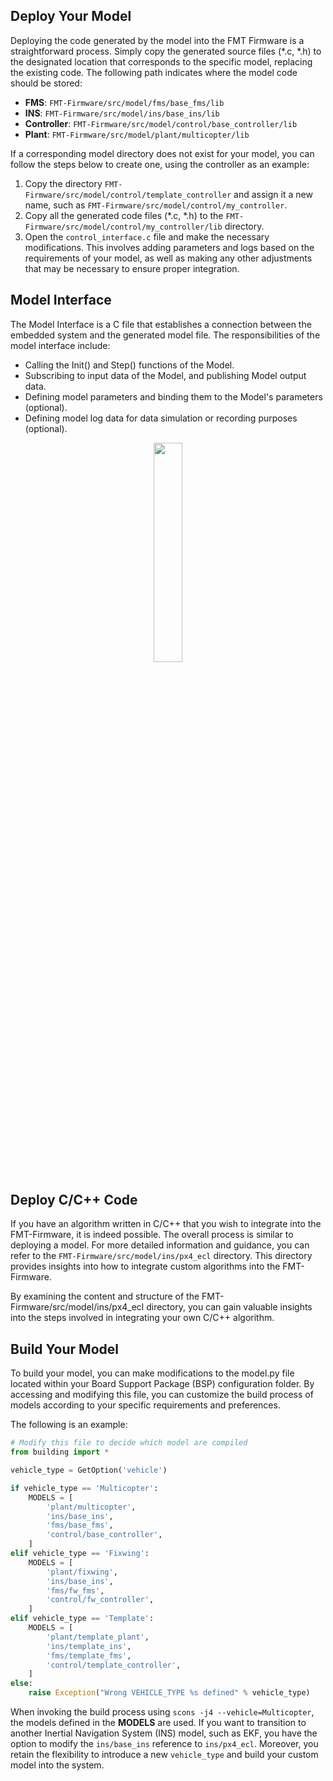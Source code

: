 
## Deploy Your Model

Deploying the code generated by the model into the FMT Firmware is a straightforward process. Simply copy the generated source files (*.c, *.h) to the designated location that corresponds to the specific model, replacing the existing code. The following path indicates where the model code should be stored:

- **FMS**: `FMT-Firmware/src/model/fms/base_fms/lib`
- **INS**: `FMT-Firmware/src/model/ins/base_ins/lib`
- **Controller**: `FMT-Firmware/src/model/control/base_controller/lib`
- **Plant**: `FMT-Firmware/src/model/plant/multicopter/lib`

If a corresponding model directory does not exist for your model, you can follow the steps below to create one, using the controller as an example:

1. Copy the directory `FMT-Firmware/src/model/control/template_controller` and assign it a new name, such as `FMT-Firmware/src/model/control/my_controller`.
2. Copy all the generated code files (*.c, *.h) to the `FMT-Firmware/src/model/control/my_controller/lib` directory.
3. Open the `control_interface.c` file and make the necessary modifications. This involves adding parameters and logs based on the requirements of your model, as well as making any other adjustments that may be necessary to ensure proper integration.

## Model Interface

The Model Interface is a C file that establishes a connection between the embedded system and the generated model file. The responsibilities of the model interface include:

- Calling the Init() and Step() functions of the Model.
- Subscribing to input data of the Model, and publishing Model output data.
- Defining model parameters and binding them to the Model's parameters (optional).
- Defining model log data for data simulation or recording purposes (optional).

 <p align="center">
 	<img src="./figures/model_interface.png" width="30%">
 </p>

## Deploy C/C++ Code

If you have an algorithm written in C/C++ that you wish to integrate into the FMT-Firmware, it is indeed possible. The overall process is similar to deploying a model. For more detailed information and guidance, you can refer to the `FMT-Firmware/src/model/ins/px4_ecl` directory. This directory provides insights into how to integrate custom algorithms into the FMT-Firmware.

By examining the content and structure of the FMT-Firmware/src/model/ins/px4_ecl directory, you can gain valuable insights into the steps involved in integrating your own C/C++ algorithm. 

## Build Your Model
To build your model, you can make modifications to the model.py file located within your Board Support Package (BSP) configuration folder. By accessing and modifying this file, you can customize the build process of models according to your specific requirements and preferences. 

The following is an example:

```python
# Modify this file to decide which model are compiled
from building import *

vehicle_type = GetOption('vehicle')

if vehicle_type == 'Multicopter':
    MODELS = [
        'plant/multicopter',
        'ins/base_ins',
        'fms/base_fms',
        'control/base_controller',
    ]
elif vehicle_type == 'Fixwing':
    MODELS = [
        'plant/fixwing',
        'ins/base_ins',
        'fms/fw_fms',
        'control/fw_controller',
    ]
elif vehicle_type == 'Template':
    MODELS = [
        'plant/template_plant',
        'ins/template_ins',
        'fms/template_fms',
        'control/template_controller',
    ]
else:
    raise Exception("Wrong VEHICLE_TYPE %s defined" % vehicle_type)
```

When invoking the build process using `scons -j4 --vehicle=Multicopter`, the models defined in the **MODELS** are used. If you want to transition to another Inertial Navigation System (INS) model, such as EKF, you have the option to modify the `ins/base_ins` reference to `ins/px4_ecl`. Moreover, you retain the flexibility to introduce a new `vehicle_type` and build your custom model into the system.
